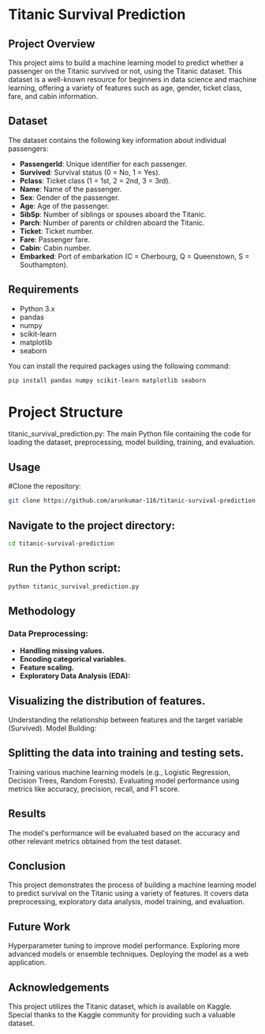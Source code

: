 # Titanic Survival Prediction

## Project Overview
This project aims to build a machine learning model to predict whether a passenger on the Titanic survived or not, using the Titanic dataset. This dataset is a well-known resource for beginners in data science and machine learning, offering a variety of features such as age, gender, ticket class, fare, and cabin information.

## Dataset
The dataset contains the following key information about individual passengers:
- **PassengerId**: Unique identifier for each passenger.
- **Survived**: Survival status (0 = No, 1 = Yes).
- **Pclass**: Ticket class (1 = 1st, 2 = 2nd, 3 = 3rd).
- **Name**: Name of the passenger.
- **Sex**: Gender of the passenger.
- **Age**: Age of the passenger.
- **SibSp**: Number of siblings or spouses aboard the Titanic.
- **Parch**: Number of parents or children aboard the Titanic.
- **Ticket**: Ticket number.
- **Fare**: Passenger fare.
- **Cabin**: Cabin number.
- **Embarked**: Port of embarkation (C = Cherbourg, Q = Queenstown, S = Southampton).

## Requirements
- Python 3.x
- pandas
- numpy
- scikit-learn
- matplotlib
- seaborn

You can install the required packages using the following command:
```bash
pip install pandas numpy scikit-learn matplotlib seaborn
```
# Project Structure
titanic_survival_prediction.py: The main Python file containing the code for loading the dataset, preprocessing, model building, training, and evaluation.
## Usage
#Clone the repository:
```bash
git clone https://github.com/arunkumar-116/titanic-survival-prediction.git

```
## Navigate to the project directory:
```bash
cd titanic-survival-prediction
```

## Run the Python script:
```bash
python titanic_survival_prediction.py
```

## Methodology

### Data Preprocessing:
- **Handling missing values.**
- **Encoding categorical variables.**
- **Feature scaling.**
- **Exploratory Data Analysis (EDA):**

## Visualizing the distribution of features.
Understanding the relationship between features and the target variable (Survived).
Model Building:

## Splitting the data into training and testing sets.
Training various machine learning models (e.g., Logistic Regression, Decision Trees, Random Forests).
Evaluating model performance using metrics like accuracy, precision, recall, and F1 score.

## Results
The model's performance will be evaluated based on the accuracy and other relevant metrics obtained from the test dataset.

## Conclusion
This project demonstrates the process of building a machine learning model to predict survival on the Titanic using a variety of features. It covers data preprocessing, exploratory data analysis, model training, and evaluation.

## Future Work
Hyperparameter tuning to improve model performance.
Exploring more advanced models or ensemble techniques.
Deploying the model as a web application.

## Acknowledgements
This project utilizes the Titanic dataset, which is available on Kaggle. Special thanks to the Kaggle community for providing such a valuable dataset.

